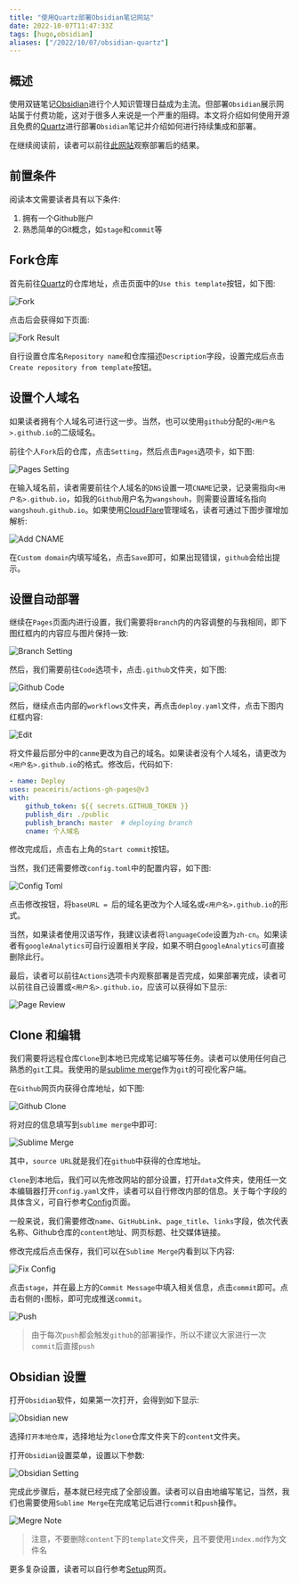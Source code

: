 ```yaml
---
title: "使用Quartz部署Obsidian笔记网站"
date: 2022-10-07T11:47:33Z
tags: [hugo,obsidian]
aliases: ["/2022/10/07/obsidian-quartz"]
---
```


## 概述

使用双链笔记[Obsidian](https://obsidian.md/)进行个人知识管理日益成为主流。但部署`Obsidian`展示网站属于付费功能，这对于很多人来说是一个严重的阻碍。本文将介绍如何使用开源且免费的[Quartz](https://github.com/jackyzha0/quartz)进行部署`Obsidian`笔记并介绍如何进行持续集成和部署。

在继续阅读前，读者可以前往[此网站](https://quartz.jzhao.xyz/)观察部署后的结果。

## 前置条件

阅读本文需要读者具有以下条件:

1. 拥有一个Github账户
1. 熟悉简单的Git概念，如`stage`和`commit`等

## Fork仓库

首先前往[Quartz](https://github.com/jackyzha0/quartz)的仓库地址，点击页面中的`Use this template`按钮，如下图:

![Fork](https://img.gejiba.com/images/bfee3db14a343698212158508c52a838.png)

点击后会获得如下页面:

![Fork Result](https://img.gejiba.com/images/a71e377ad73f64715f4357bedd6e9573.png)

自行设置仓库名`Repository name`和仓库描述`Description`字段，设置完成后点击`Create repository from template`按钮。

## 设置个人域名

如果读者拥有个人域名可进行这一步。当然，也可以使用`github`分配的`<用户名>.github.io`的二级域名。

前往个人`Fork`后的仓库，点击`Setting`，然后点击`Pages`选项卡，如下图:

![Pages Setting](https://img.gejiba.com/images/cbae3d2dd1b0906415e4d1483ed7cc59.png)

在输入域名前，读者需要前往个人域名的`DNS`设置一项`CNAME`记录，记录需指向`<用户名>.github.io`，如我的`Github`用户名为`wangshouh`，则需要设置域名指向`wangshouh.github.io`。如果使用[CloudFlare](https://www.cloudflare.com/)管理域名，读者可通过下图步骤增加解析:

![Add CNAME](https://img.gejiba.com/images/f1c4b6371e1970c7a4b67daa07c0c302.png)

在`Custom domain`内填写域名，点击`Save`即可，如果出现错误，`github`会给出提示。

## 设置自动部署

继续在`Pages`页面内进行设置，我们需要将`Branch`内的内容调整的与我相同，即下图红框内的内容应与图片保持一致:

![Branch Setting](https://img.gejiba.com/images/4e33077edbeefe243778e36c03fbde13.png)

然后，我们需要前往`Code`选项卡，点击`.github`文件夹，如下图:

![Github Code](https://img.gejiba.com/images/4c5d93d427e1d2fbc5016536cae967d4.png)

然后，继续点击内部的`workflows`文件夹，再点击`deploy.yaml`文件，点击下图内红框内容:

![Edit](https://img.gejiba.com/images/ecea26216d1cf6b8546378bc6fd7e377.png)

将文件最后部分中的`canme`更改为自己的域名。如果读者没有个人域名，请更改为`<用户名>.github.io`的格式。修改后，代码如下:
```yaml
- name: Deploy
uses: peaceiris/actions-gh-pages@v3
with:
    github_token: ${{ secrets.GITHUB_TOKEN }}
    publish_dir: ./public
    publish_branch: master  # deploying branch
    cname: 个人域名
```

修改完成后，点击右上角的`Start commit`按钮。

当然，我们还需要修改`config.toml`中的配置内容，如下图:

![Config Toml](https://img.gejiba.com/images/109dc4dd8509b0ac524151118f24bfed.png)

点击修改按钮，将`baseURL = `后的域名更改为个人域名或`<用户名>.github.io`的形式。

当然，如果读者使用汉语写作，我建议读者将`languageCode`设置为`zh-cn`。如果读者有`googleAnalytics`可自行设置相关字段，如果不明白`googleAnalytics`可直接删除此行。

最后，读者可以前往`Actions`选项卡内观察部署是否完成，如果部署完成，读者可以前往自己设置或`<用户名>.github.io`，应该可以获得如下显示:

![Page Review](https://img.gejiba.com/images/367710982c3c9af1471e1cdc1eb80676.png)

## Clone 和编辑

我们需要将远程仓库`Clone`到本地已完成笔记编写等任务。读者可以使用任何自己熟悉的`git`工具。我使用的是[sublime merge](https://www.sublimemerge.com/)作为`git`的可视化客户端。

在`Github`网页内获得仓库地址，如下图:

![Github Clone](https://img.gejiba.com/images/94be4d499ecdcd8927fb14560ecf050d.png)

将对应的信息填写到`sublime merge`中即可:

![Sublime Merge](https://img.gejiba.com/images/4d7ae0531b526e210ac90829fa54a7de.png)

其中，`source URL`就是我们在`github`中获得的仓库地址。

`Clone`到本地后，我们可以先修改网站的部分设置，打开`data`文件夹，使用任一文本编辑器打开`config.yaml`文件，读者可以自行修改内部的信息。关于每个字段的具体含义，可自行参考[Config](https://quartz.jzhao.xyz/notes/config/)页面。

一般来说，我们需要修改`name`、`GitHubLink`、`page_title`、`links`字段，依次代表名称、Github仓库的`content`地址、网页标题、社交媒体链接。

修改完成后点击保存，我们可以在`Sublime Merge`内看到以下内容:

![Fix Config](https://img.gejiba.com/images/fcd72c829e9be8e6dcd33e9450fb3ff7.png)

点击`stage`，并在最上方的`Commit Message`中填入相关信息，点击`commit`即可。点击右侧的`↑`图标，即可完成推送`commit`。

![Push](https://img.gejiba.com/images/2902fcb6b7741916b012d7368e02f66a.png)

> 由于每次`push`都会触发`github`的部署操作，所以不建议大家进行一次`commit`后直接`push`

## Obsidian 设置

打开`Obsidian`软件，如果第一次打开，会得到如下显示:

![Obsidian new](https://img.gejiba.com/images/ec798257c631fa414671acf515676790.png)

选择`打开本地仓库`，选择地址为`clone`仓库文件夹下的`content`文件夹。

打开`Obsidian`设置菜单，设置以下参数:

![Obsidian Setting](https://img.gejiba.com/images/db494af6898a20838fe7886d1c5b15e1.png)

完成此步骤后，基本就已经完成了全部设置。读者可以自由地编写笔记，当然，我们也需要使用`Sublime Merge`在完成笔记后进行`commit`和`push`操作。

![Megre Note](https://img.gejiba.com/images/2dc8e9695e3d7571f078a8099c74b9a0.png)

> 注意，不要删除`content`下的`template`文件夹，且不要使用`index.md`作为文件名

更多复杂设置，读者可以自行参考[Setup](https://quartz.jzhao.xyz/tags/setup/)网页。
